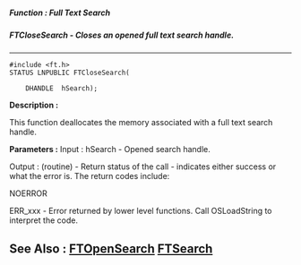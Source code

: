 ##### Function : Full Text Search
##### FTCloseSearch - Closes an opened full text search handle.
---
```
#include <ft.h>
STATUS LNPUBLIC FTCloseSearch(

	DHANDLE  hSearch);
```
**Description :**

This function deallocates the memory associated with a full text search handle.

**Parameters :**
Input :
hSearch  -  Opened search handle.

Output :
(routine)  -   Return status of the call - indicates either success or what the error is. The return codes include:

NOERROR

ERR_xxx - Error returned by lower level functions. Call OSLoadString to interpret the code.



**See Also :**
[FTOpenSearch](/reference/Func/FTOpenSearch)
[FTSearch](/reference/Func/FTSearch)
---
